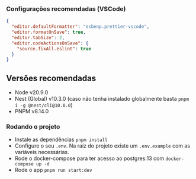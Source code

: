 ### Configurações recomendadas (VSCode)

```json
{
  "editor.defaultFormatter": "esbenp.prettier-vscode",
  "editor.formatOnSave": true,
  "editor.tabSize": 2,
  "editor.codeActionsOnSave": {
    "source.fixAll.eslint": true
  }
}
```

## Versões recomendadas

- Node v20.9.0
- Nest (Global) v10.3.0 (caso não tenha instalado globalmente basta `pnpm i -g @nest/cli@10.0.0`)
- PNPM v8.14.0

### Rodando o projeto

- Instale as dependências `pnpm install`
- Configure o seu `.env`. Na raíz do projeto existe um `.env.example` com as variáveis necessárias.
- Rode o docker-compose para ter acesso ao postgres:13 com `docker-compose up -d`
- Rode o app `pnpm run start:dev`
